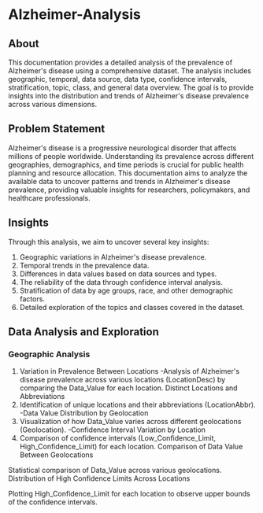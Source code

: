 # Alzheimer-Analysis
 
## About
This documentation provides a detailed analysis of the prevalence of Alzheimer's disease using a comprehensive dataset. The analysis includes geographic, temporal, data source, data type, confidence intervals, stratification, topic, class, and general data overview. The goal is to provide insights into the distribution and trends of Alzheimer's disease prevalence across various dimensions.

## Problem Statement
Alzheimer's disease is a progressive neurological disorder that affects millions of people worldwide. Understanding its prevalence across different geographies, demographics, and time periods is crucial for public health planning and resource allocation. This documentation aims to analyze the available data to uncover patterns and trends in Alzheimer's disease prevalence, providing valuable insights for researchers, policymakers, and healthcare professionals.

## Insights
Through this analysis, we aim to uncover several key insights:
1. Geographic variations in Alzheimer's disease prevalence.
2. Temporal trends in the prevalence data.
3. Differences in data values based on data sources and types.
4. The reliability of the data through confidence interval analysis.
5. Stratification of data by age groups, race, and other demographic factors.
6. Detailed exploration of the topics and classes covered in the dataset.

## Data Analysis and Exploration
### Geographic Analysis
1. Variation in Prevalence Between Locations
-Analysis of Alzheimer's disease prevalence across various locations (LocationDesc) by comparing the Data_Value for each location.
Distinct Locations and Abbreviations
2. Identification of unique locations and their abbreviations (LocationAbbr).
-Data Value Distribution by Geolocation
3. Visualization of how Data_Value varies across different geolocations (Geolocation).
-Confidence Interval Variation by Location
4. Comparison of confidence intervals (Low_Confidence_Limit, High_Confidence_Limit) for each location.
Comparison of Data Value Between Geolocations

Statistical comparison of Data_Value across various geolocations.
Distribution of High Confidence Limits Across Locations

Plotting High_Confidence_Limit for each location to observe upper bounds of the confidence intervals.
